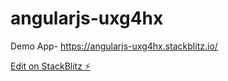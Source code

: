 # angularjs-uxg4hx
 Demo App- https://angularjs-uxg4hx.stackblitz.io/

[Edit on StackBlitz ⚡️](https://stackblitz.com/edit/angularjs-uxg4hx)
